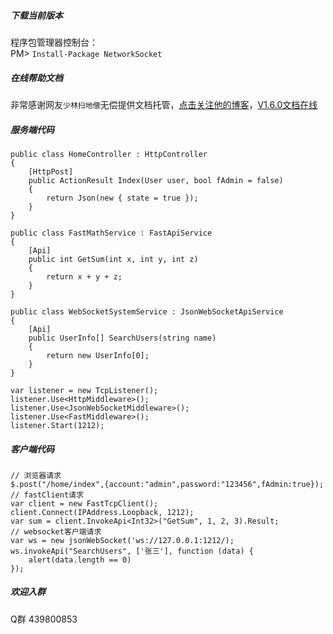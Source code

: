 ##### 下载当前版本
程序包管理器控制台：
<br>PM> `Install-Package NetworkSocket`

##### 在线帮助文档
非常感谢网友`少林扫地僧`无偿提供文档托管，[点击关注他的博客](http://zhangyihui.cnblogs.com/)，[V1.6.0文档在线](http://networksocket.nginx.online/html/G_NetworkSocket.htm)

##### 服务端代码
```
public class HomeController : HttpController
{
    [HttpPost]
    public ActionResult Index(User user, bool fAdmin = false)
    {
        return Json(new { state = true });
    }
}

public class FastMathService : FastApiService
{
    [Api]
    public int GetSum(int x, int y, int z)
    {
        return x + y + z;
    }
}

public class WebSocketSystemService : JsonWebSocketApiService
{
    [Api]
    public UserInfo[] SearchUsers(string name)
    {
        return new UserInfo[0];
    }
}

var listener = new TcpListener();
listener.Use<HttpMiddleware>();
listener.Use<JsonWebSocketMiddleware>();
listener.Use<FastMiddleware>();            
listener.Start(1212);
```

##### 客户端代码
```
// 浏览器请求
$.post("/home/index",{account:"admin",password:"123456",fAdmin:true});
// fastClient请求
var client = new FastTcpClient();
client.Connect(IPAddress.Loopback, 1212);
var sum = client.InvokeApi<Int32>("GetSum", 1, 2, 3).Result;
// websocket客户端请求
var ws = new jsonWebSocket('ws://127.0.0.1:1212/);
ws.invokeApi("SearchUsers", ['张三'], function (data) {
    alert(data.length == 0)
});
```

##### 欢迎入群
Q群 439800853


 
